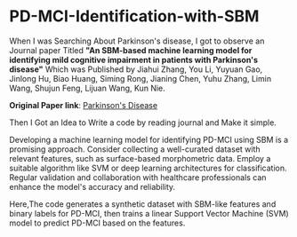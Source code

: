 # PD-MCI-Identification-with-SBM
<p>When I was Searching About Parkinson's disease, I got to observe an Journal paper Titled <b>"An SBM-based machine learning model for identifying mild cognitive impairment in patients with Parkinson's disease"</b> Which was Published by Jiahui Zhang, You Li, Yuyuan Gao, Jinlong Hu, Biao Huang, Siming Rong, Jianing Chen, Yuhu Zhang, Limin Wang, Shujun Feng, Lijuan Wang, Kun Nie.</p>
<p><b>Original Paper link</b>: <a href="https://www.sciencedirect.com/science/article/abs/pii/S0022510X20304147/">Parkinson's Disease</a></p>

<p> Then I Got an Idea to Write a code by reading journal and Make it simple.</p>
<p>Developing a machine learning model for identifying PD-MCI using SBM is a promising approach. Consider collecting a well-curated dataset with relevant features, such as surface-based morphometric data. Employ a suitable algorithm like SVM or deep learning architectures for classification. Regular validation and collaboration with healthcare professionals can enhance the model's accuracy and reliability.</p>
<p>Here,The code generates a synthetic dataset with SBM-like features and binary labels for PD-MCI, then trains a linear Support Vector Machine (SVM) model to predict PD-MCI based on the features. </p>
